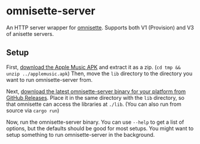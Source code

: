 # omnisette-server

An HTTP server wrapper for [omnisette](https://github.com/SideStore/apple-private-apis). Supports both V1 (Provision) and V3 of anisette servers.

## Setup

First, [download the Apple Music APK](https://apps.mzstatic.com/content/android-apple-music-apk/applemusic.apk) and extract it as a zip. (`cd tmp && unzip ../applemusic.apk`) Then, move the `lib`
directory to the directory you want to run omnisette-server from.

Next, [download the latest omnisette-server binary for your platform from GitHub Releases](https://github.com/SideStore/omnisette-server/releases). Place it in the same directory with the `lib`
directory, so that omnisette can access the libraries at `./lib`. (You can also run from source via `cargo run`)

Now, run the omnisette-server binary. You can use `--help` to get a list of options, but the defaults should be good for most setups. You might want to setup something to run omnisette-server in the
background.

